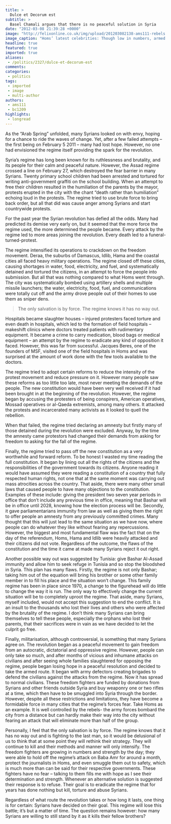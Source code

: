 ```yaml
---
title: >
  Dulce et Decorum est
subtitle: >
  Basel Chamali argues that there is no peaceful solution in Syria
date: "2012-03-08 21:39:28 +0000"
image: "http://felixonline.co.uk/img/upload/201203082138-ams111-rebels.jpg"
image_caption: "Homs’ latest celebrities: Though low in numbers, armed rebels are high in popularity "
headline: true
featured: true
imported: true
aliases:
 - /politics/2327/dulce-et-decorum-est
comments:
categories:
 - politics
tags:
 - imported
 - image
 - multi-author
authors:
 - ams111
 - bc1209
highlights:
 - longread
---
```


As the “Arab Spring” unfolded, many Syrians looked on with envy, hoping for a chance to ride the waves of change. Yet, after a few failed attempts – the first being on February 5 2011 – many had lost hope. However, no one had envisioned the regime itself providing the spark for the revolution.

Syria’s regime has long been known for its ruthlessness and brutality, and its people for their calm and peaceful nature. However, the Assad regime crossed a line on February 27, which destroyed the fear barrier in many Syrians. Twenty primary school children had been arrested and tortured for writing anti-government graffiti on the school building. When an attempt to free their children resulted in the humiliation of the parents by the mayor, protests erupted in the city with the chant “death rather than humiliation” echoing loud in the protests. The regime tried to use brute force to bring back order, but all that did was cause anger among Syrians and start countrywide protests.

For the past year the Syrian revolution has defied all the odds. Many had predicted its demise very early on, but it seemed that the more force the regime used, the more determined the people became. Every attack by the regime led to more areas joining the revolution. Every death led to a funeral-turned-protest.

The regime intensified its operations to crackdown on the freedom movement. Deraa, the suburbs of Damascus, Idlib, Hama and the coastal cities all faced heavy military operations. The regime closed off these cities, causing shortages in water, food, electricity, and fuel, and systematically detained and tortured the citizens, in an attempt to force the people into submission. But all that was nothing compared to what Homs went through. The city was systematically bombed using artillery shells and multiple missile launchers; the water, electricity, food, fuel, and communications were totally cut off and the army drove people out of their homes to use them as sniper dens.

> The only salvation is by force. The regime knows it has no way out.

Hospitals became slaughter houses – injured protesters faced torture and even death in hospitals, which led to the formation of field hospitals – makeshift clinics where doctors treated patients with rudimentary equipment. It became a crime to carry medication, blood bags or medical equipment – an attempt by the regime to eradicate any kind of opposition it faced. However, this was far from sucessful. Jacques Beres, one of the founders of MSF, visited one of the field hospitals in Homs and was surprised at the amount of work done with the few tools available to the doctors.

The regime tried to adopt certain reforms to reduce the intensity of the protest movement and reduce pressure on it. However many people saw these reforms as too little too late, most never meeting the demands of the people. The new constitution would have been very well received if it had been brought in at the beginning of the revolution. However, the regime began by accusing the protesters of being conspirers, American operatives, Mossad operatives or al-Qaeda extremists, among many others. It attacked the protests and incarcerated many activists as it looked to quell the rebellion.

When that failed, the regime tried declaring an amnesty but firstly many of those detained during the revolution were excluded. Anyway, by the time the amnesty came protestors had changed their demands from asking for freedom to asking for the fall of the regime.

Finally, the regime tried to pass off the new constitution as a very worthwhile and forward reform. To be honest I wasted my time reading the full constitution. It began by lining out all the rights of the citizens and the responsibilities of the government towards its citizens. Anyone reading it would have assumed they were reading a constitution of a country that fully respected human rights, not one that at the same moment was carrying out mass atrocities across the country. That aside, there were many other small laws that caused people to have many objections to the constitution. Examples of these include: giving the president two seven year periods in office that don’t include any previous time in office, meaning that Bashar will be in office until 2028, knowing how the election process will be. Secondly, it gave parliamentarians immunity from law as well as giving them the right to offer people an amnesty from any previously committed crimes. Many thought that this will just lead to the same situation as we have now, where people can do whatever they like without fearing any repercussions. However, the biggest and most fundamental flaw was the fact that on the day of the referendum, Homs, Hama and Idlib were heavily attacked and their citizens did not vote. Regardless of the outcome, the flaws of the constitution and the time it came at made many Syrians reject it out right.

Another possible way out was suggested by Tunisia: give Bashar Al-Assad immunity and allow him to seek refuge in Tunisia and so stop the bloodshed in Syria. This plan has many flaws. Firstly, the regime is not only Bashar; taking him out of the equation will bring his brother or some other family member in to fill his place and the situation won’t change. This family regime has been in place since 1970, a change to the figurehead will do little to change the way it is run. The only way to effectively change the current situation will be to completely uproot the regime. That aside, many Syrians, myself included, would not accept this suggestion to end the conflict. It is an insult to the thousands who lost their lives and others who were affected by the brutality of the regime. I don’t think many Syrians can bring themselves to tell these people, especially the orphans who lost their parents, that their sacrifices were in vain as we have decided to let the culprit go free.

Finally, militarisation, although controversial, is something that many Syrians agree on. The revolution began as a peaceful movement to gain freedom from an autocratic, dictatorial and oppressive regime. However, people can only take so much, and after months of vicious and inhumane attacks on civilians and after seeing whole families slaughtered for opposing the regime, people began losing hope in a peaceful resolution and decided to take the armed route. It began with army defectors creating brigades to defend the civilians against the attacks from the regime. Now it has spread to normal civilians. These freedom fighters are funded by donations from Syrians and other friends outside Syria and buy weaponry one or two rifles at a time, which then have to be smuggled into Syria through the border. However, despite all these restrictions and limitations, they have become a formidable force in many cities that the regime’s forces fear. Take Homs as an example. It is well controlled by the rebels- the army forces bombard the city from a distance but can hardly make their way into the city without fearing an attack that will eliminate more than half of the group.

Personally, I feel that the only salvation is by force. The regime knows that it has no way out and is fighting to the last man, so it would be delusional of us to think that at some point they will rethink their strategy. They will continue to kill and their methods and manner will only intensify. The freedom fighters are growing in numbers and strength by the day; they were able to hold off the regime’s attack on Baba Amr for around a month, protect the journalists in Homs, and even smuggle them out to safety, which is much more than can be said for their respective governments. These fighters have no fear – talking to them fills me with hope as I see their determination and strength. Whenever an alternative solution is suggested their response is to refuse. Their goal is to eradicate the regime that for years has done nothing but kill, torture and abuse Syrians.

Regardless of what route the revolution takes or how long it lasts, one thing is for certain: Syrians have decided on their goal. This regime will lose this battle; it’s but a matter of time. The question remains however: how many Syrians are willing to still stand by it as it kills their fellow brothers?
